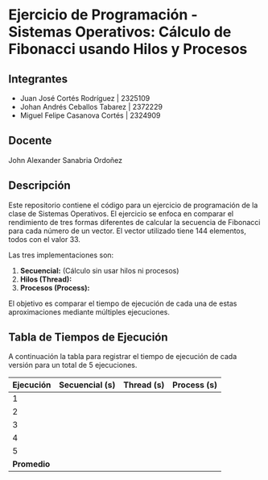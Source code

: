 # Ejercicio de Programación - Sistemas Operativos: Cálculo de Fibonacci usando Hilos y Procesos

## Integrantes
- Juan José Cortés Rodríguez | 2325109
- Johan Andrés Ceballos Tabarez | 2372229
- Miguel Felipe Casanova Cortés | 2324909

## Docente
John Alexander Sanabria Ordoñez

## Descripción

Este repositorio contiene el código para un ejercicio de programación de la clase de Sistemas Operativos. El ejercicio se enfoca en comparar el rendimiento de tres formas diferentes de calcular la secuencia de Fibonacci para cada número de un vector. El vector utilizado tiene 144 elementos, todos con el valor 33.

Las tres implementaciones son:

1. **Secuencial:** (Cálculo sin usar hilos ni procesos)
2. **Hilos (Thread):** 
3. **Procesos (Process):**

El objetivo es comparar el tiempo de ejecución de cada una de estas aproximaciones mediante múltiples ejecuciones.

## Tabla de Tiempos de Ejecución

A continuación la tabla para registrar el tiempo de ejecución de cada versión para un total de 5 ejecuciones.

<div align="center">
  
| Ejecución | Secuencial (s) | Thread (s) | Process (s) |
|-----------|----------------|------------|-------------|
| 1         |                |            |             |
| 2         |                |            |             |
| 3         |                |            |             |
| 4         |                |            |             |
| 5         |                |            |             |
| **Promedio** |                |            |             |

</div>

